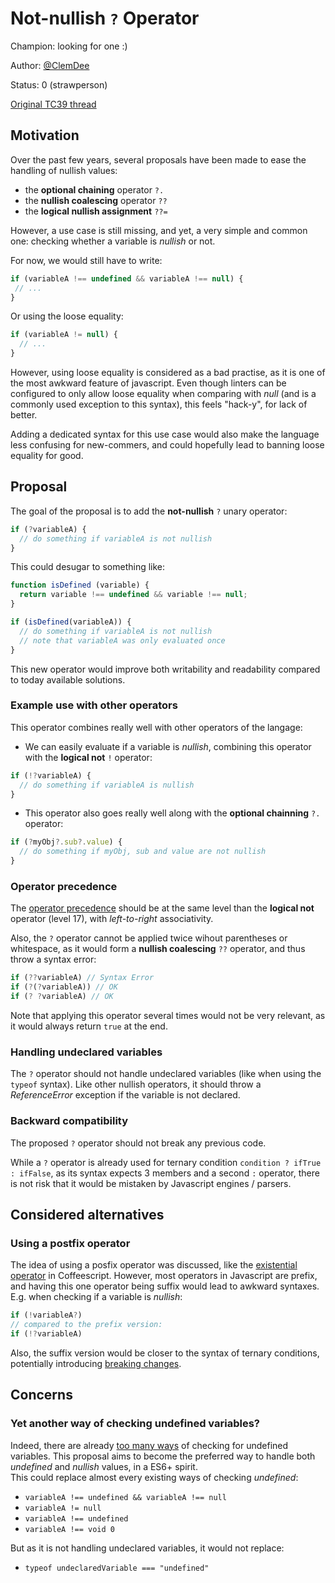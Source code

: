 # Not-nullish `?` Operator

Champion: looking for one :)

Author: [@ClemDee](https://github.com/ClemDee)

Status: 0 (strawperson)

[Original TC39 thread](https://es.discourse.group/t/nullish-unary-operator/657)


## Motivation

Over the past few years, several proposals have been made to ease the handling of nullish values:
- the **optional chaining** operator `?.`
- the **nullish coalescing** operator `??`
- the **logical nullish assignment** `??=`

However, a use case is still missing, and yet, a very simple and common one: checking whether a variable is _nullish_ or not.

For now, we would still have to write:

```js
if (variableA !== undefined && variableA !== null) {
 // ...
}
```

Or using the loose equality:

```js
if (variableA != null) {
  // ...
}
```

However, using loose equality is considered as a bad practise, as it is one of the most awkward feature of javascript. Even though linters can be configured to only allow loose equality when comparing with _null_ (and is a commonly used exception to this syntax), this feels "hack-y", for lack of better.

Adding a dedicated syntax for this use case would also make the language less confusing for new-commers, and could hopefully lead to banning loose equality for good.


## Proposal

The goal of the proposal is to add the **not-nullish** `?` unary operator:

```js
if (?variableA) {
  // do something if variableA is not nullish
}
```

This could desugar to something like:

```js
function isDefined (variable) {
  return variable !== undefined && variable !== null;
}

if (isDefined(variableA)) {
  // do something if variableA is not nullish
  // note that variableA was only evaluated once
}
```

This new operator would improve both writability and readability compared to today available solutions.


### Example use with other operators

This operator combines really well with other operators of the langage:

- We can easily evaluate if a variable is _nullish_, combining this operator with the **logical not** `!` operator:

```js
if (!?variableA) {
  // do something if variableA is nullish
}
```

- This operator also goes really well along with the **optional chainning** `?.` operator:

```js
if (?myObj?.sub?.value) {
  // do something if myObj, sub and value are not nullish
}
```


### Operator precedence

The [operator precedence](https://developer.mozilla.org/en-US/docs/Web/JavaScript/Reference/Operators/Operator_Precedence#Table) should be at the same level than the **logical not** operator (level 17), with _left-to-right_ associativity.

Also, the `?` operator cannot be applied twice wihout parentheses or whitespace, as it would form a **nullish coalescing** `??` operator, and thus throw a syntax error:

```js
if (??variableA) // Syntax Error
if (?(?variableA)) // OK
if (? ?variableA) // OK
```

Note that applying this operator several times would not be very relevant, as it would always return `true` at the end.

### Handling undeclared variables

The `?` operator should not handle undeclared variables (like when using the `typeof` syntax).
Like other nullish operators, it should throw a _ReferenceError_ exception if the variable is not declared.

### Backward compatibility

The proposed `?` operator should not break any previous code.

While a `?` operator is already used for ternary condition `condition ? ifTrue : ifFalse`, as its syntax expects 3 members and a second `:` operator, there is not risk that it would be mistaken by Javascript engines / parsers.


## Considered alternatives

### Using a postfix operator

The idea of using a posfix operator was discussed, like the [existential operator](https://coffeescript.org/#existential-operator) in Coffeescript.
However, most operators in Javascript are prefix, and having this one operator being suffix would lead to awkward syntaxes.  
E.g. when checking if a variable is _nullish_:

```js
if (!variableA?)
// compared to the prefix version:
if (!?variableA)
```

Also, the suffix version would be closer to the syntax of ternary conditions, potentially introducing [breaking changes](https://es.discourse.group/t/nullish-unary-operator/657/5).


## Concerns

### Yet another way of checking undefined variables?

Indeed, there are already [too many ways](https://stackoverflow.com/questions/3390396/how-can-i-check-for-undefined-in-javascript) of checking for undefined variables. This proposal aims to become the preferred way to handle both _undefined_ and _nullish_ values, in a ES6+ spirit.  
This could replace almost every existing ways of checking _undefined_: 

- `variableA !== undefined && variableA !== null`
- `variableA != null`
- `variableA !== undefined`
- `variableA !== void 0`

But as it is not handling undeclared variables, it would not replace:
- `typeof undeclaredVariable === "undefined"`

